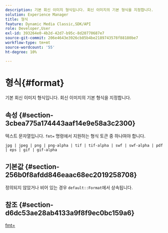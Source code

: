 ```yaml
---
description: 기본 회신 이미지 형식입니다. 회신 이미지의 기본 형식을 지정합니다.
solution: Experience Manager
title: 형식
feature: Dynamic Media Classic,SDK/API
role: Developer,User
exl-id: 393264e0-4b2d-42d7-b95c-8d20770687e7
source-git-commit: 206e4643e3926cb85b4be2189743578f88180be7
workflow-type: tm+mt
source-wordcount: '55'
ht-degree: 10%

---
```


# 형식{#format}

기본 회신 이미지 형식입니다. 회신 이미지의 기본 형식을 지정합니다.

## 속성 {#section-3cbea775a174443aaf14e9e58a3c2300}

텍스트 문자열입니다. `fmt=` 명령에서 지원하는 형식 토큰 중 하나여야 합니다.

`jpg | jpeg | png | png-alpha | tif | tif-alpha | swf | swf-alpha | pdf | eps | gif | gif-alpha`

## 기본값 {#section-256b0f8afdd846eaac68ec2019258708}

정의되지 않았거나 비어 있는 경우 `default::Format`에서 상속됩니다.

## 참조 {#section-d6dc53ae28ab4133a9f8f9ec0bc159a6}

[fmt=](../../../../../ir-api/http-protocol/image-rendering-api-ref/c-ir-http-protocol-ref/c-ir-http-protocol-command-reference/r-ir-fmt.md#reference-4c743f67d56b47c5b774fcc900ff758c)
